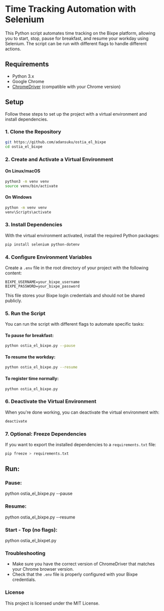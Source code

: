 
# Time Tracking Automation with Selenium

This Python script automates time tracking on the Bixpe platform, allowing you to start, stop, pause for breakfast, and resume your workday using Selenium. The script can be run with different flags to handle different actions.

## Requirements

- Python 3.x
- Google Chrome
- [ChromeDriver](https://sites.google.com/a/chromium.org/chromedriver/) (compatible with your Chrome version)

## Setup

Follow these steps to set up the project with a virtual environment and install dependencies.

### 1. Clone the Repository

```bash
git https://github.com/adansuku/ostia_el_bixpe
cd ostia_el_bixpe
```

### 2. Create and Activate a Virtual Environment

#### On Linux/macOS

```bash
python3 -m venv venv
source venv/bin/activate
```

#### On Windows

```bash
python -m venv venv
venv\Scripts\activate
```

### 3. Install Dependencies

With the virtual environment activated, install the required Python packages:

```bash
pip install selenium python-dotenv
```

### 4. Configure Environment Variables

Create a `.env` file in the root directory of your project with the following content:

```
BIXPE_USERNAME=your_bixpe_username
BIXPE_PASSWORD=your_bixpe_password
```

This file stores your Bixpe login credentials and should not be shared publicly.

### 5. Run the Script

You can run the script with different flags to automate specific tasks:

#### To pause for breakfast:

```bash
python ostia_el_bixpe.py --pause
```

#### To resume the workday:

```bash
python ostia_el_bixpe.py --resume
```

#### To register time normally:

```bash
python ostia_el_bixpe.py
```

### 6. Deactivate the Virtual Environment

When you're done working, you can deactivate the virtual environment with:

```bash
deactivate
```

### 7. Optional: Freeze Dependencies

If you want to export the installed dependencies to a `requirements.txt` file:

```bash
pip freeze > requirements.txt
```

## Run:
### Pause:
python ostia_el_bixpe.py --pause

### Resume:
python ostia_el_bixpe.py --resume

### Start - Top (no flags):
python ostia_el_bixpet.py

### Troubleshooting

- Make sure you have the correct version of ChromeDriver that matches your Chrome browser version.
- Check that the `.env` file is properly configured with your Bixpe credentials.

### License

This project is licensed under the MIT License.

